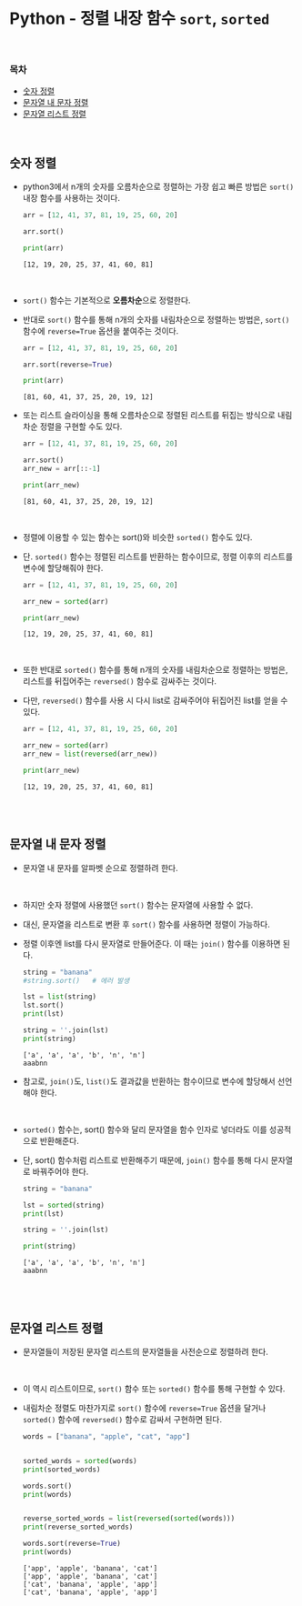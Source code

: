 # Python - 정렬 내장 함수 <code>sort</code>, <code>sorted</code>

<br/>

### 목차

- <a href="">숫자 정렬</a>
- <a href="">문자열 내 문자 정렬</a>
- <a href="">문자열 리스트 정렬</a>

<br/>

## 숫자 정렬

- python3에서 n개의 숫자를 오름차순으로 정렬하는 가장 쉽고 빠른 방법은 <code>sort()</code> 내장 함수를 사용하는 것이다.

  ```python
  arr = [12, 41, 37, 81, 19, 25, 60, 20]

  arr.sort()

  print(arr)
  ```

  ```
  [12, 19, 20, 25, 37, 41, 60, 81]
  ```

<br/>

- <code>sort()</code> 함수는 기본적으로 <strong>오름차순</strong>으로 정렬한다.

* 반대로 <code>sort()</code> 함수를 통해 n개의 숫자를 내림차순으로 정렬하는 방법은, <code>sort()</code> 함수에 <code>reverse=True</code> 옵션을 붙여주는 것이다.

  ```python
  arr = [12, 41, 37, 81, 19, 25, 60, 20]

  arr.sort(reverse=True)

  print(arr)
  ```

  ```
  [81, 60, 41, 37, 25, 20, 19, 12]
  ```

* 또는 리스트 슬라이싱을 통해 오름차순으로 정렬된 리스트를 뒤집는 방식으로 내림차순 정렬을 구현할 수도 있다.

  ```python
  arr = [12, 41, 37, 81, 19, 25, 60, 20]

  arr.sort()
  arr_new = arr[::-1]

  print(arr_new)
  ```

  ```
  [81, 60, 41, 37, 25, 20, 19, 12]
  ```

<br/>

- 정렬에 이용할 수 있는 함수는 sort()와 비슷한 <code>sorted()</code> 함수도 있다.

- 단. <code>sorted()</code> 함수는 정렬된 리스트를 반환하는 함수이므로, 정렬 이후의 리스트를 변수에 할당해줘야 한다.

  ```python
  arr = [12, 41, 37, 81, 19, 25, 60, 20]

  arr_new = sorted(arr)

  print(arr_new)
  ```

  ```
  [12, 19, 20, 25, 37, 41, 60, 81]
  ```

<br/>

- 또한 반대로 <code>sorted()</code> 함수를 통해 n개의 숫자를 내림차순으로 정렬하는 방법은, 리스트를 뒤집어주는 <code>reversed()</code> 함수로 감싸주는 것이다.

* 다만, <code>reversed()</code> 함수를 사용 시 다시 list로 감싸주어야 뒤집어진 list를 얻을 수 있다.

  ```python
  arr = [12, 41, 37, 81, 19, 25, 60, 20]

  arr_new = sorted(arr)
  arr_new = list(reversed(arr_new))

  print(arr_new)
  ```

  ```
  [12, 19, 20, 25, 37, 41, 60, 81]
  ```

<br/><br/>

## 문자열 내 문자 정렬

- 문자열 내 문자를 알파벳 순으로 정렬하려 한다.

<br/>

- 하지만 숫자 정렬에 사용했던 <code>sort()</code> 함수는 문자열에 사용할 수 없다.

* 대신, 문자열을 리스트로 변환 후 <code>sort()</code> 함수를 사용하면 정렬이 가능하다.

* 정렬 이후엔 list를 다시 문자열로 만들어준다. 이 때는 <code>join()</code> 함수를 이용하면 된다.

  ```python
  string = "banana"
  #string.sort()   # 에러 발생

  lst = list(string)
  lst.sort()
  print(lst)

  string = ''.join(lst)
  print(string)
  ```

  ```
  ['a', 'a', 'a', 'b', 'n', 'n']
  aaabnn
  ```

- 참고로, <code>join()</code>도, <code>list()</code>도 결과값을 반환하는 함수이므로 변수에 할당해서 선언해야 한다.

<br/>

- <code>sorted()</code> 함수는, sort() 함수와 달리 문자열을 함수 인자로 넣더라도 이를 성공적으로 반환해준다.

* 단, sort() 함수처럼 리스트로 반환해주기 때문에, <code>join()</code> 함수를 통해 다시 문자열로 바꿔주어야 한다.

  ```python
  string = "banana"

  lst = sorted(string)
  print(lst)

  string = ''.join(lst)

  print(string)
  ```

  ```
  ['a', 'a', 'a', 'b', 'n', 'n']
  aaabnn
  ```

<br/><br/>

## 문자열 리스트 정렬

- 문자열들이 저장된 문자열 리스트의 문자열들을 사전순으로 정렬하려 한다.

<br/>

- 이 역시 리스트이므로, <code>sort()</code> 함수 또는 <code>sorted()</code> 함수를 통해 구현할 수 있다.

* 내림차순 정렬도 마찬가지로 <code>sort()</code> 함수에 <code>reverse=True</code> 옵션을 달거나 <code>sorted()</code> 함수에 <code>reversed()</code> 함수로 감싸서 구현하면 된다.

  ```python
  words = ["banana", "apple", "cat", "app"]


  sorted_words = sorted(words)
  print(sorted_words)

  words.sort()
  print(words)


  reverse_sorted_words = list(reversed(sorted(words)))
  print(reverse_sorted_words)

  words.sort(reverse=True)
  print(words)
  ```

  ```
  ['app', 'apple', 'banana', 'cat']
  ['app', 'apple', 'banana', 'cat']
  ['cat', 'banana', 'apple', 'app']
  ['cat', 'banana', 'apple', 'app']
  ```
